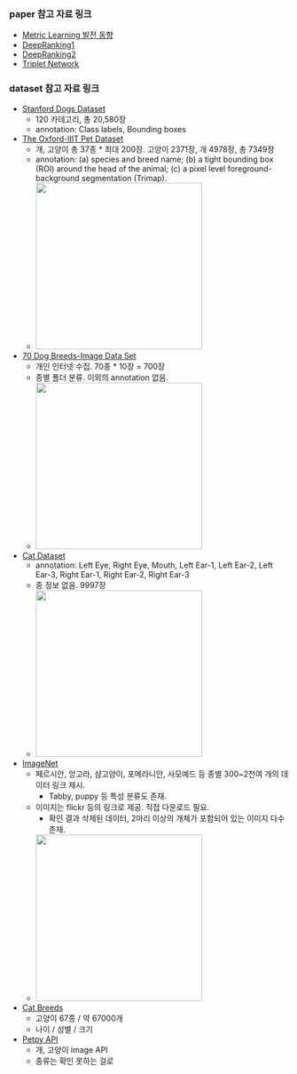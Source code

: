### paper 참고 자료 링크

- [Metric Learning 발전 동향](https://blog.est.ai/2020/02/%EB%A9%94%ED%8A%B8%EB%A6%AD%EB%9F%AC%EB%8B%9D-%EA%B8%B0%EB%B0%98-%EC%95%88%EA%B2%BD-%EA%B2%80%EC%83%89-%EC%84%9C%EB%B9%84%EC%8A%A4-%EA%B0%9C%EB%B0%9C%EA%B8%B02/)
- [DeepRanking1](https://umbum.dev/262)
- [DeepRanking2](https://you359.github.io/meta%20learning/DeepRanking/)
- [Triplet Network](https://m.blog.naver.com/PostView.nhn?blogId=4u_olion&logNo=221478534498&proxyReferer=https:%2F%2Fwww.google.com%2F)



### dataset 참고 자료 링크
- [Stanford Dogs Dataset](http://vision.stanford.edu/aditya86/ImageNetDogs/main.html)
  - 120 카테고리, 총 20,580장
  - annotation: Class labels, Bounding boxes
- [The Oxford-IIIT Pet Dataset](https://www.robots.ox.ac.uk/~vgg/data/pets/)
  - 개, 고양이 총 37종 * 최대 200장. 고양이 2371장, 개 4978장, 총 7349장
  - annotation: (a) species and breed name; (b) a tight bounding box (ROI) around the head of the animal; (c) a pixel level foreground-background segmentation (Trimap).
  - <img src="https://www.robots.ox.ac.uk/~vgg/data/pets/pet_annotations.jpg" width="300">
- [70 Dog Breeds-Image Data Set](https://www.kaggle.com/gpiosenka/70-dog-breedsimage-data-set?)
  - 개인 인터넷 수집. 70종 * 10장 = 700장
  - 종별 폴더 분류. 이외의 annotation 없음.
  - <img src="https://storage.googleapis.com/kagglesdsdata/datasets%2F453611%2F856334%2Fdog_classes%2Ftest%2FYorkie%2F01.jpg?GoogleAccessId=databundle-worker-v2@kaggle-161607.iam.gserviceaccount.com&Expires=1596117740&Signature=TgrQKR4zfB1cDqt2VmXDx3otYZnabf8eLe2I8BhIdISMJA6yA5znxCdD1gxK7%2FbXQO7LBqd%2FpSB30jky%2BUx27VV2u2U0BoD%2B%2FeGY8oAMC8Q%2FsFoHlaHQuDvq7Th8kfvivxUpP7knY31GI9O65v8lO0mUWe8rGG%2F4h2V0J8xv66Vb04Bp7unpgp5hk8BcxXoqWmFA%2BkkFl5zmZdxiUFVuPlI8VhlfOQxSu7GIZghgMWvKf1%2FbRVZ0NkV9K1sfRqFLjFQU098C8nU4tTQquw9Ru4FVFMVwjhuW3X231qFqXZ%2FI1iGTaz8SdG5XY9RYg8ZyC6mQj%2FaRxeraVIxPHvWtNw%3D%3D" width="300">
- [Cat Dataset](https://www.kaggle.com/crawford/cat-dataset)
  - annotation: Left Eye, Right Eye, Mouth, Left Ear-1, Left Ear-2, Left Ear-3, Right Ear-1, Right Ear-2, Right Ear-3
  - 종 정보 없음. 9997장
  - <img src="https://storage.googleapis.com/kaggle-datasets-images/13371/18106/56a8b8386bfca43e421a2e858425b3a5/dataset-card.png" width="300">
- [ImageNet](http://image-net.org/synset?wnid=n02121808)
  - 페르시안, 앙고라, 샴고양이, 포메라니안, 사모예드 등 종별 300~2천여 개의 데이터 링크 제시.
    - Tabby, puppy 등 특성 분류도 존재.
  - 이미지는 flickr 등의 링크로 제공. 직접 다운로드 필요.
    - 확인 결과 삭제된 데이터, 2마리 이상의 개체가 포함되어 있는 이미지 다수 존재.
  - <img src="https://farm3.static.flickr.com/2247/2044930246_1053660e05.jpg" width="300">
- [Cat Breeds](https://www.kaggle.com/ma7555/cat-breeds-dataset?)
  - 고양이 67종 / 약 67000개
  - 나이 / 성별 / 크기
- [Petpy API](https://github.com/aschleg/petpy)
  - 개, 고양이 image API
  - 종류는 확인 못하는 걸로 
